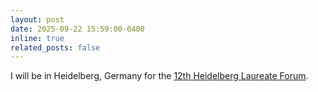 ```yaml
---
layout: post
date: 2025-09-22 15:59:00-0400
inline: true
related_posts: false
---
```


I will be in Heidelberg, Germany for the [12th Heidelberg Laureate Forum](https://www.heidelberg-laureate-forum.org/).
